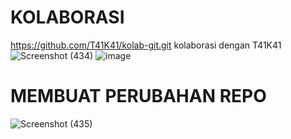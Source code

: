 # KOLABORASI
https://github.com/T41K41/kolab-git.git
kolaborasi dengan T41K41
![Screenshot (434)](https://user-images.githubusercontent.com/79730184/224998048-08edd149-5ba0-4cef-884c-57ee0c9881c8.png)
![image](https://user-images.githubusercontent.com/79730184/224999042-d75e74b5-5daf-4731-8b82-992754b4a235.png)
# MEMBUAT PERUBAHAN REPO
![Screenshot (435)](https://user-images.githubusercontent.com/79730184/225001344-1cb2e942-6827-4ada-92fc-f6935e08138e.png)
